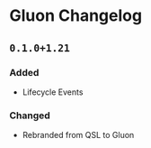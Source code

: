 # Gluon Changelog

## `0.1.0+1.21`
### Added
 - Lifecycle Events
### Changed
 - Rebranded from QSL to Gluon
